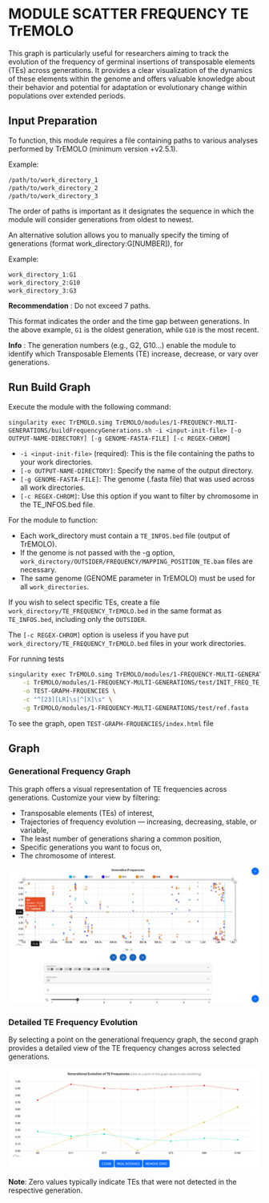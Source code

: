 # MODULE SCATTER FREQUENCY TE TrEMOLO

This graph is particularly useful for researchers aiming to track the evolution of the frequency of germinal insertions of transposable elements (TEs) across generations. It provides a clear visualization of the dynamics of these elements within the genome and offers valuable knowledge about their behavior and potential for adaptation or evolutionary change within populations over extended periods.

## Input Preparation

To function, this module requires a file containing paths to various analyses performed by TrEMOLO (minimum version +v2.5.1).

Example:

```
/path/to/work_directory_1
/path/to/work_directory_2
/path/to/work_directory_3
```

The order of paths is important as it designates the sequence in which the module will consider generations from oldest to newest.

An alternative solution allows you to manually specify the timing of generations (format work_directory:G[NUMBER]), for 

Example:

```
work_directory_1:G1
work_directory_2:G10
work_directory_3:G3
```

**Recommendation** : Do not exceed 7 paths.

This format indicates the order and the time gap between generations. In the above example, `G1` is the oldest generation, while `G10` is the most recent.

**Info** : The generation numbers (e.g., G2, G10...) enable the module to identify which Transposable Elements (TE) increase, decrease, or vary over generations.


## Run Build Graph

Execute the module with the following command:

```
singularity exec TrEMOLO.simg TrEMOLO/modules/1-FREQUENCY-MULTI-GENERATIONS/buildFrequencyGenerations.sh -i <input-init-file> [-o OUTPUT-NAME-DIRECTORY] [-g GENOME-FASTA-FILE] [-c REGEX-CHROM]
```

* `-i <input-init-file>` (required): This is the file containing the paths to your work directories.
* `[-o OUTPUT-NAME-DIRECTORY]`: Specify the name of the output directory.
* `[-g GENOME-FASTA-FILE]`: The genome (.fasta file) that was used across all work directories.
* `[-c REGEX-CHROM]`: Use this option if you want to filter by chromosome in the TE_INFOS.bed file.

For the module to function:
* Each work_directory must contain a `TE_INFOS.bed` file (output of TrEMOLO).
* If the genome is not passed with the -g option, `work_directory/OUTSIDER/FREQUENCY/MAPPING_POSITION_TE.bam` files are necessary.
* The same genome (GENOME parameter in TrEMOLO) must be used for all `work_directories`.

If you wish to select specific TEs, create a file `work_directory/TE_FREQUENCY_TrEMOLO.bed` in the same format as `TE_INFOS.bed`, including only the `OUTSIDER`.

The `[-c REGEX-CHROM]` option is useless if you have put `work_directory/TE_FREQUENCY_TrEMOLO.bed` files in your work directories.

For running tests

```bash
singularity exec TrEMOLO.simg TrEMOLO/modules/1-FREQUENCY-MULTI-GENERATIONS/buildFrequencyGenerations.sh \
    -i TrEMOLO/modules/1-FREQUENCY-MULTI-GENERATIONS/test/INIT_FREQ_TE_TrEMOLO.txt \
    -o TEST-GRAPH-FRQUENCIES \
    -c "^[23][LR]\s|^[X]\s" \
    -g TrEMOLO/modules/1-FREQUENCY-MULTI-GENERATIONS/test/ref.fasta
```

To see the graph, open `TEST-GRAPH-FRQUENCIES/index.html` file


## Graph

### Generational Frequency Graph

This graph offers a visual representation of TE frequencies across generations. Customize your view by filtering:
* Transposable elements (TEs) of interest,
* Trajectories of frequency evolution — increasing, decreasing, stable, or variable,
* The least number of generations sharing a common position,
* Specific generations you want to focus on,
* The chromosome of interest.

<img src="img/ex1.png">

### Detailed TE Frequency Evolution

By selecting a point on the generational frequency graph, the second graph provides a detailed view of the TE frequency changes across selected generations.

<img src="img/ex2.png">

**Note**: Zero values typically indicate TEs that were not detected in the respective generation.
